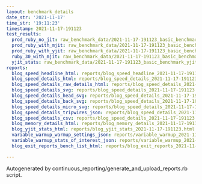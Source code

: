 ```yaml
---
layout: benchmark_details
date_str: '2021-11-17'
time_str: '19:11:23'
timestamp: 2021-11-17-191123
test_results:
  prod_ruby_no_jit: raw_benchmark_data/2021-11-17-191123_basic_benchmark_prod_ruby_no_jit.json
  prod_ruby_with_mjit: raw_benchmark_data/2021-11-17-191123_basic_benchmark_prod_ruby_with_mjit.json
  prod_ruby_with_yjit: raw_benchmark_data/2021-11-17-191123_basic_benchmark_prod_ruby_with_yjit.json
  ruby_30_with_mjit: raw_benchmark_data/2021-11-17-191123_basic_benchmark_ruby_30_with_mjit.json
  yjit_stats: raw_benchmark_data/2021-11-17-191123_basic_benchmark_yjit_stats.json
reports:
  blog_speed_headline_html: reports/blog_speed_headline_2021-11-17-191123.html
  blog_speed_details_html: reports/blog_speed_details_2021-11-17-191123.html
  blog_speed_details_raw_details_html: reports/blog_speed_details_2021-11-17-191123.raw_details.html
  blog_speed_details_svg: reports/blog_speed_details_2021-11-17-191123.svg
  blog_speed_details_head_svg: reports/blog_speed_details_2021-11-17-191123.head.svg
  blog_speed_details_back_svg: reports/blog_speed_details_2021-11-17-191123.back.svg
  blog_speed_details_micro_svg: reports/blog_speed_details_2021-11-17-191123.micro.svg
  blog_speed_details_tripwires_json: reports/blog_speed_details_2021-11-17-191123.tripwires.json
  blog_speed_details_csv: reports/blog_speed_details_2021-11-17-191123.csv
  blog_memory_details_html: reports/blog_memory_details_2021-11-17-191123.html
  blog_yjit_stats_html: reports/blog_yjit_stats_2021-11-17-191123.html
  variable_warmup_warmup_settings_json: reports/variable_warmup_2021-11-17-191123.warmup_settings.json
  variable_warmup_stats_of_interest_json: reports/variable_warmup_2021-11-17-191123.stats_of_interest.json
  blog_exit_reports_bench_list_html: reports/blog_exit_reports_2021-11-17-191123.bench_list.html

---
```

Autogenerated by continuous_reporting/generate_and_upload_reports.rb script.
